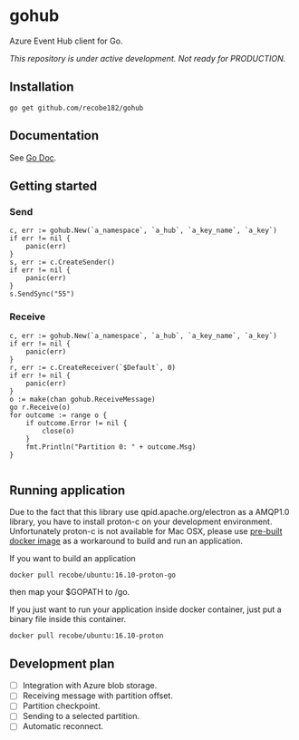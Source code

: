 # gohub
Azure Event Hub client for Go.

_This repository is under active development._
_Not ready for PRODUCTION._

## Installation
```
go get github.com/recobe182/gohub
```

## Documentation
See [Go Doc](https://godoc.org/github.com/recobe182/gohub).

## Getting started
### Send
```
c, err := gohub.New(`a_namespace`, `a_hub`, `a_key_name`, `a_key`)
if err != nil {
	panic(err)
}
s, err := c.CreateSender()
if err != nil {
	panic(err)
}
s.SendSync("55")
```
### Receive
```
c, err := gohub.New(`a_namespace`, `a_hub`, `a_key_name`, `a_key`)
if err != nil {
	panic(err)
}
r, err := c.CreateReceiver(`$Default`, 0)
if err != nil {
    panic(err)
}
o := make(chan gohub.ReceiveMessage)
go r.Receive(o)
for outcome := range o {
    if outcome.Error != nil {
        close(o)
    }
    fmt.Println("Partition 0: " + outcome.Msg)
}
	
```

## Running application
Due to the fact that this library use qpid.apache.org/electron as a AMQP1.0 library, you have to install proton-c on your development environment. 
Unfortunately proton-c is not available for Mac OSX, please use [pre-built docker image](https://hub.docker.com/r/recobe/ubuntu/tags/) as a workaround to build and run an application.

If you want to build an application
```
docker pull recobe/ubuntu:16.10-proton-go
```
then map your $GOPATH to /go.

If you just want to run your application inside docker container, just put a binary file inside this container.
```
docker pull recobe/ubuntu:16.10-proton
```

## Development plan
- [ ] Integration with Azure blob storage.
- [ ] Receiving message with partition offset.
- [ ] Partition checkpoint.
- [ ] Sending to a selected partition.
- [ ] Automatic reconnect.
